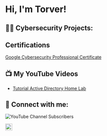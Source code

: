 <h1>Hi, I'm Torver! </h1>

<h2>👨‍💻 Cybersecurity Projects:</h2>


<h2> Certifications</h2>

[Google Cybersecurity Professional Certificate](https://coursera.org/share/1de34059b942dadf7fd71dedd9af1085)

<h2>📺 My YouTube Videos</h2>

- [Tutorial Active Directory Home Lab](https://www.youtube.com/channel/UCMuKPh44pjUc7wm5UV7uatA)



<h2> 🤳 Connect with me:</h2>

<img alt="YouTube Channel Subscribers" src="https://img.shields.io/youtube/channel/subscribers/UCMuKPh44pjUc7wm5UV7uatA?style=for-the-badge&logo=youtube&logoColor=red&logoSize=medium">

[<img align="left" alt="TorverOrhemba | LinkedIn" width="22px" src="https://cdn.jsdelivr.net/npm/simple-icons@v3/icons/linkedin.svg" />][linkedin]



[youtube]: https://www.youtube.com/c/torverorhemba
[linkedin]: https://linkedin.com/in/torverorhemba
